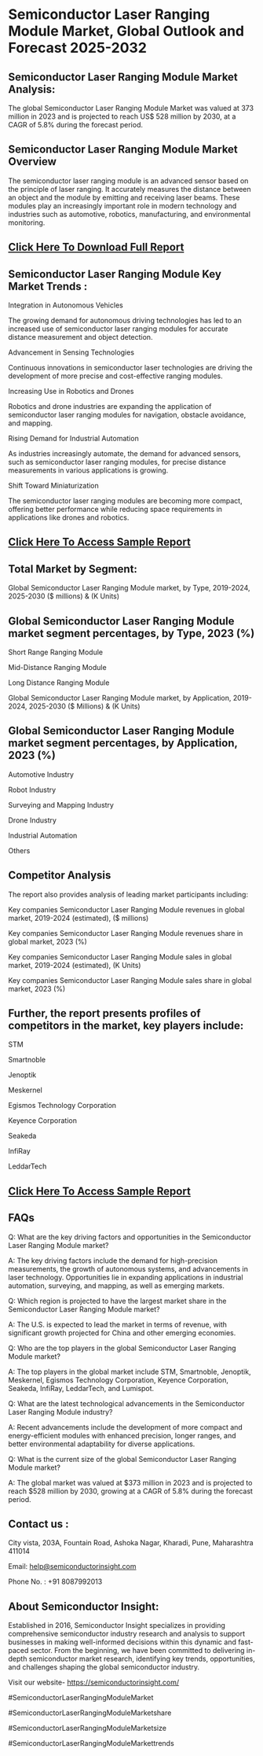 Semiconductor Laser Ranging Module Market, Global Outlook and Forecast 2025-2032
=
Semiconductor Laser Ranging Module Market Analysis:
-
The global Semiconductor Laser Ranging Module Market was valued at 373 million in 2023 and is projected to reach US$ 528 million by 2030, at a CAGR of 5.8% during the forecast period.

Semiconductor Laser Ranging Module Market Overview
-
The semiconductor laser ranging module is an advanced sensor based on the principle of laser ranging. It accurately measures the distance between an object and the module by emitting and receiving laser beams. These modules play an increasingly important role in modern technology and industries such as automotive, robotics, manufacturing, and environmental monitoring.


[Click Here To Download Full Report](https://semiconductorinsight.com/report/semiconductor-laser-ranging-module-market/)
-

Semiconductor Laser Ranging Module Key Market Trends  :
-
Integration in Autonomous Vehicles

The growing demand for autonomous driving technologies has led to an increased use of semiconductor laser ranging modules for accurate distance measurement and object detection.

Advancement in Sensing Technologies

Continuous innovations in semiconductor laser technologies are driving the development of more precise and cost-effective ranging modules.

Increasing Use in Robotics and Drones

Robotics and drone industries are expanding the application of semiconductor laser ranging modules for navigation, obstacle avoidance, and mapping.

Rising Demand for Industrial Automation

As industries increasingly automate, the demand for advanced sensors, such as semiconductor laser ranging modules, for precise distance measurements in various applications is growing.

Shift Toward Miniaturization

The semiconductor laser ranging modules are becoming more compact, offering better performance while reducing space requirements in applications like drones and robotics.


[Click Here To Access Sample Report](https://semiconductorinsight.com/download-sample-report/?product_id=92811)
-

Total Market by Segment:
-
Global Semiconductor Laser Ranging Module market, by Type, 2019-2024, 2025-2030 ($ millions) & (K Units)

Global Semiconductor Laser Ranging Module market segment percentages, by Type, 2023 (%)
-
Short Range Ranging Module

Mid-Distance Ranging Module

Long Distance Ranging Module

Global Semiconductor Laser Ranging Module market, by Application, 2019-2024, 2025-2030 ($ Millions) & (K Units)

Global Semiconductor Laser Ranging Module market segment percentages, by Application, 2023 (%)
-
Automotive Industry

Robot Industry

Surveying and Mapping Industry

Drone Industry

Industrial Automation

Others

Competitor Analysis
-
The report also provides analysis of leading market participants including:

Key companies Semiconductor Laser Ranging Module revenues in global market, 2019-2024 (estimated), ($ millions)

Key companies Semiconductor Laser Ranging Module revenues share in global market, 2023 (%)

Key companies Semiconductor Laser Ranging Module sales in global market, 2019-2024 (estimated), (K Units)

Key companies Semiconductor Laser Ranging Module sales share in global market, 2023 (%)

Further, the report presents profiles of competitors in the market, key players include:
-
STM

Smartnoble

Jenoptik

Meskernel

Egismos Technology Corporation

Keyence Corporation

Seakeda

InfiRay

LeddarTech


[Click Here To Access Sample Report](https://semiconductorinsight.com/download-sample-report/?product_id=92811)
-

FAQs
-
Q: What are the key driving factors and opportunities in the Semiconductor Laser Ranging Module market?

A: The key driving factors include the demand for high-precision measurements, the growth of autonomous systems, and advancements in laser technology. Opportunities lie in expanding applications in industrial automation, surveying, and mapping, as well as emerging markets.


Q: Which region is projected to have the largest market share in the Semiconductor Laser Ranging Module market?

A: The U.S. is expected to lead the market in terms of revenue, with significant growth projected for China and other emerging economies.


Q: Who are the top players in the global Semiconductor Laser Ranging Module market?

A: The top players in the global market include STM, Smartnoble, Jenoptik, Meskernel, Egismos Technology Corporation, Keyence Corporation, Seakeda, InfiRay, LeddarTech, and Lumispot.


Q: What are the latest technological advancements in the Semiconductor Laser Ranging Module industry?

A: Recent advancements include the development of more compact and energy-efficient modules with enhanced precision, longer ranges, and better environmental adaptability for diverse applications.


Q: What is the current size of the global Semiconductor Laser Ranging Module market?

A: The global market was valued at $373 million in 2023 and is projected to reach $528 million by 2030, growing at a CAGR of 5.8% during the forecast period.


Contact us :
-
City vista, 203A, Fountain Road, Ashoka Nagar, Kharadi, Pune, Maharashtra 411014

Email: help@semiconductorinsight.com

Phone No. : +91 8087992013

 

About Semiconductor Insight:
-
Established in 2016, Semiconductor Insight specializes in providing comprehensive semiconductor industry research and analysis to support businesses in making well-informed decisions within this dynamic and fast-paced sector. From the beginning, we have been committed to delivering in-depth semiconductor market research, identifying key trends, opportunities, and challenges shaping the global semiconductor industry.

 

Visit our website- https://semiconductorinsight.com/


#SemiconductorLaserRangingModuleMarket

#SemiconductorLaserRangingModuleMarketshare

#SemiconductorLaserRangingModuleMarketsize

#SemiconductorLaserRangingModuleMarkettrends
